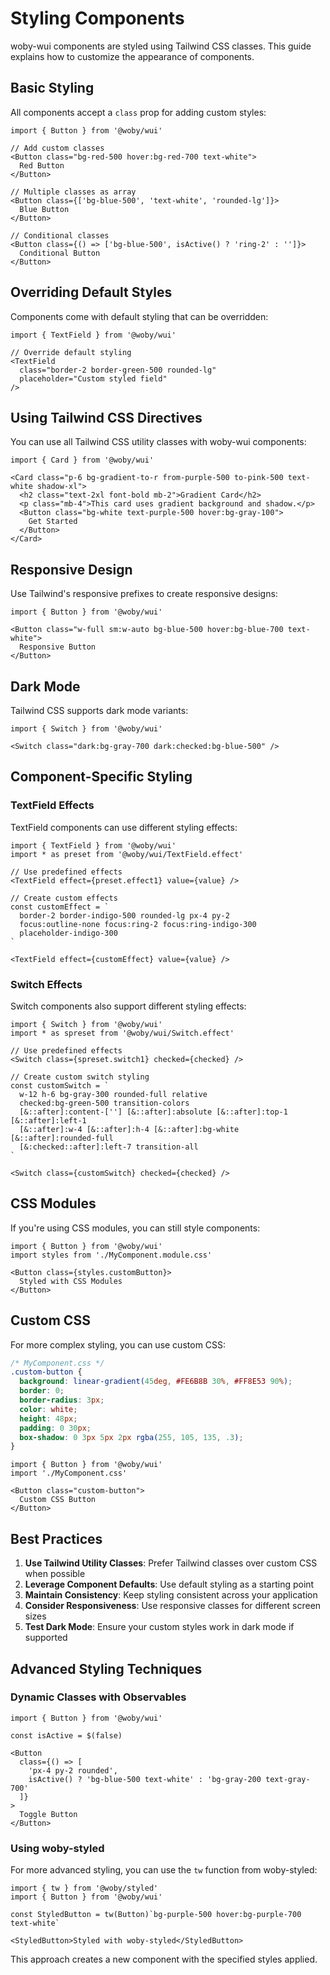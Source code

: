 # Styling Components

woby-wui components are styled using Tailwind CSS classes. This guide explains how to customize the appearance of components.

## Basic Styling

All components accept a `class` prop for adding custom styles:

```tsx
import { Button } from '@woby/wui'

// Add custom classes
<Button class="bg-red-500 hover:bg-red-700 text-white">
  Red Button
</Button>

// Multiple classes as array
<Button class={['bg-blue-500', 'text-white', 'rounded-lg']}>
  Blue Button
</Button>

// Conditional classes
<Button class={() => ['bg-blue-500', isActive() ? 'ring-2' : '']}>
  Conditional Button
</Button>
```

## Overriding Default Styles

Components come with default styling that can be overridden:

```tsx
import { TextField } from '@woby/wui'

// Override default styling
<TextField 
  class="border-2 border-green-500 rounded-lg"
  placeholder="Custom styled field"
/>
```

## Using Tailwind CSS Directives

You can use all Tailwind CSS utility classes with woby-wui components:

```tsx
import { Card } from '@woby/wui'

<Card class="p-6 bg-gradient-to-r from-purple-500 to-pink-500 text-white shadow-xl">
  <h2 class="text-2xl font-bold mb-2">Gradient Card</h2>
  <p class="mb-4">This card uses gradient background and shadow.</p>
  <Button class="bg-white text-purple-500 hover:bg-gray-100">
    Get Started
  </Button>
</Card>
```

## Responsive Design

Use Tailwind's responsive prefixes to create responsive designs:

```tsx
import { Button } from '@woby/wui'

<Button class="w-full sm:w-auto bg-blue-500 hover:bg-blue-700 text-white">
  Responsive Button
</Button>
```

## Dark Mode

Tailwind CSS supports dark mode variants:

```tsx
import { Switch } from '@woby/wui'

<Switch class="dark:bg-gray-700 dark:checked:bg-blue-500" />
```

## Component-Specific Styling

### TextField Effects

TextField components can use different styling effects:

```tsx
import { TextField } from '@woby/wui'
import * as preset from '@woby/wui/TextField.effect'

// Use predefined effects
<TextField effect={preset.effect1} value={value} />

// Create custom effects
const customEffect = `
  border-2 border-indigo-500 rounded-lg px-4 py-2
  focus:outline-none focus:ring-2 focus:ring-indigo-300
  placeholder-indigo-300
`

<TextField effect={customEffect} value={value} />
```

### Switch Effects

Switch components also support different styling effects:

```tsx
import { Switch } from '@woby/wui'
import * as spreset from '@woby/wui/Switch.effect'

// Use predefined effects
<Switch class={spreset.switch1} checked={checked} />

// Create custom switch styling
const customSwitch = `
  w-12 h-6 bg-gray-300 rounded-full relative
  checked:bg-green-500 transition-colors
  [&::after]:content-[''] [&::after]:absolute [&::after]:top-1 [&::after]:left-1
  [&::after]:w-4 [&::after]:h-4 [&::after]:bg-white [&::after]:rounded-full
  [&:checked::after]:left-7 transition-all
`

<Switch class={customSwitch} checked={checked} />
```

## CSS Modules

If you're using CSS modules, you can still style components:

```tsx
import { Button } from '@woby/wui'
import styles from './MyComponent.module.css'

<Button class={styles.customButton}>
  Styled with CSS Modules
</Button>
```

## Custom CSS

For more complex styling, you can use custom CSS:

```css
/* MyComponent.css */
.custom-button {
  background: linear-gradient(45deg, #FE6B8B 30%, #FF8E53 90%);
  border: 0;
  border-radius: 3px;
  color: white;
  height: 48px;
  padding: 0 30px;
  box-shadow: 0 3px 5px 2px rgba(255, 105, 135, .3);
}
```

```tsx
import { Button } from '@woby/wui'
import './MyComponent.css'

<Button class="custom-button">
  Custom CSS Button
</Button>
```

## Best Practices

1. **Use Tailwind Utility Classes**: Prefer Tailwind classes over custom CSS when possible
2. **Leverage Component Defaults**: Use default styling as a starting point
3. **Maintain Consistency**: Keep styling consistent across your application
4. **Consider Responsiveness**: Use responsive classes for different screen sizes
5. **Test Dark Mode**: Ensure your custom styles work in dark mode if supported

## Advanced Styling Techniques

### Dynamic Classes with Observables

```tsx
import { Button } from '@woby/wui'

const isActive = $(false)

<Button 
  class={() => [
    'px-4 py-2 rounded',
    isActive() ? 'bg-blue-500 text-white' : 'bg-gray-200 text-gray-700'
  ]}
>
  Toggle Button
</Button>
```

### Using woby-styled

For more advanced styling, you can use the `tw` function from woby-styled:

```tsx
import { tw } from '@woby/styled'
import { Button } from '@woby/wui'

const StyledButton = tw(Button)`bg-purple-500 hover:bg-purple-700 text-white`

<StyledButton>Styled with woby-styled</StyledButton>
```

This approach creates a new component with the specified styles applied.